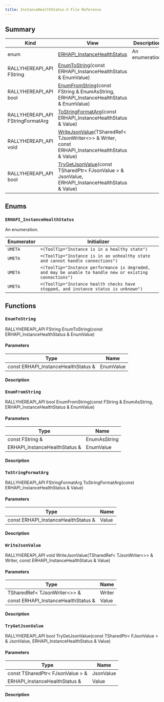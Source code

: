 ```yaml
---
title: InstanceHealthStatus.h File Reference
---
```


## Summary
| Kind | View | Description |
|------|------|-------------|
|enum|[ERHAPI_InstanceHealthStatus](/unreal-plugins/all/instancehealthstatus_8h/#InstanceHealthStatus_8h_1a43a570d2298d373b8bdaf950e60f610b)|An enumeration.|
|RALLYHEREAPI_API FString|[EnumToString](/unreal-plugins/all/instancehealthstatus_8h/#InstanceHealthStatus_8h_1ac16538d97d04b35f76e7ec50ae3ccca5)(const ERHAPI_InstanceHealthStatus & EnumValue)||
|RALLYHEREAPI_API bool|[EnumFromString](/unreal-plugins/all/instancehealthstatus_8h/#InstanceHealthStatus_8h_1af8b96e637e0fa47c86393b0624a3e97a)(const FString & EnumAsString, ERHAPI_InstanceHealthStatus & EnumValue)||
|RALLYHEREAPI_API FStringFormatArg|[ToStringFormatArg](/unreal-plugins/all/instancehealthstatus_8h/#InstanceHealthStatus_8h_1a302f9cc4399950300bd376c1369b4b63)(const ERHAPI_InstanceHealthStatus & Value)||
|RALLYHEREAPI_API void|[WriteJsonValue](/unreal-plugins/all/instancehealthstatus_8h/#InstanceHealthStatus_8h_1a47c7e1cda5a08fe3d6ca37b15eef0f21)(TSharedRef< TJsonWriter<>> & Writer, const ERHAPI_InstanceHealthStatus & Value)||
|RALLYHEREAPI_API bool|[TryGetJsonValue](/unreal-plugins/all/instancehealthstatus_8h/#InstanceHealthStatus_8h_1a42a975964a490940f5d82f7c0442375e)(const TSharedPtr< FJsonValue > & JsonValue, ERHAPI_InstanceHealthStatus & Value)||
## Enums




### `ERHAPI_InstanceHealthStatus` <a id="InstanceHealthStatus_8h_1a43a570d2298d373b8bdaf950e60f610b"></a>
An enumeration.



| Enumerator | Initializer|
|------------|------------|
|`UMETA`|`=(ToolTip="Instance is in a healthy state")`|
|`UMETA`|`=(ToolTip="Instance is in an unhealthy state and cannot handle connections")`|
|`UMETA`|`=(ToolTip="Instance performance is degraded, and may be unable to handle new or existing connections")`|
|`UMETA`|`=(ToolTip="Instance health checks have stopped, and instance status is unknown")`|



## Functions



### `EnumToString` <a id="InstanceHealthStatus_8h_1ac16538d97d04b35f76e7ec50ae3ccca5"></a>

RALLYHEREAPI_API FString EnumToString(const ERHAPI_InstanceHealthStatus & EnumValue)

#### Parameters

| Type | Name |
|------|------|
|const ERHAPI_InstanceHealthStatus &|EnumValue|

#### Description






### `EnumFromString` <a id="InstanceHealthStatus_8h_1af8b96e637e0fa47c86393b0624a3e97a"></a>

RALLYHEREAPI_API bool EnumFromString(const FString & EnumAsString, ERHAPI_InstanceHealthStatus & EnumValue)

#### Parameters

| Type | Name |
|------|------|
|const FString &|EnumAsString|
|ERHAPI_InstanceHealthStatus &|EnumValue|

#### Description






### `ToStringFormatArg` <a id="InstanceHealthStatus_8h_1a302f9cc4399950300bd376c1369b4b63"></a>

RALLYHEREAPI_API FStringFormatArg ToStringFormatArg(const ERHAPI_InstanceHealthStatus & Value)

#### Parameters

| Type | Name |
|------|------|
|const ERHAPI_InstanceHealthStatus &|Value|

#### Description






### `WriteJsonValue` <a id="InstanceHealthStatus_8h_1a47c7e1cda5a08fe3d6ca37b15eef0f21"></a>

RALLYHEREAPI_API void WriteJsonValue(TSharedRef< TJsonWriter<>> & Writer, const ERHAPI_InstanceHealthStatus & Value)

#### Parameters

| Type | Name |
|------|------|
|TSharedRef< TJsonWriter<>> &|Writer|
|const ERHAPI_InstanceHealthStatus &|Value|

#### Description






### `TryGetJsonValue` <a id="InstanceHealthStatus_8h_1a42a975964a490940f5d82f7c0442375e"></a>

RALLYHEREAPI_API bool TryGetJsonValue(const TSharedPtr< FJsonValue > & JsonValue, ERHAPI_InstanceHealthStatus & Value)

#### Parameters

| Type | Name |
|------|------|
|const TSharedPtr< FJsonValue > &|JsonValue|
|ERHAPI_InstanceHealthStatus &|Value|

#### Description







